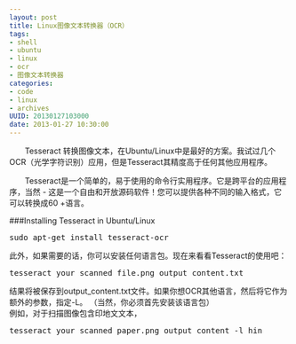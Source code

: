 ```yaml
--- 
layout: post
title: Linux图像文本转换器（OCR）
tags: 
- shell
- ubuntu
- linux
- ocr
- 图像文本转换器
categories:
- code
- linux
- archives
UUID: 20130127103000
date: 2013-01-27 10:30:00
---
```


　　Tesseract 转换图像文本，在Ubuntu/Linux中是最好的方案。我试过几个OCR（光学字符识别）应用，但是Tesseract其精度高于任何其他应用程序。

　　Tesseract是一个简单的，易于使用的命令行实用程序。它是跨平台的应用程序，当然 - 这是一个自由和开放源码软件！您可以提供各种不同的输入格式，它可以转换成60 +语言。

###Installing Tesseract in Ubuntu/Linux
<pre id="bash">
sudo apt-get install tesseract-ocr
</pre>

此外，如果需要的话，你可以安装任何语言包。现在来看看Tesseract的使用吧：
<pre id="bash">
tesseract your_scanned_file.png output_content.txt
</pre>

结果将被保存到output_content.txt文件。如果你想OCR其他语言，然后将它作为额外的参数，指定-L。 （当然，你必须首先安装该语言包）<br>
例如，对于扫描图像包含印地文文本，
<pre id="bash">
tesseract your_scanned_paper.png output_content -l hin
</pre>
